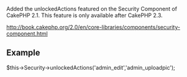 Added the unlockedActions featured on the Security Component of CakePHP 2.1. This feature is only available after CakePHP 2.3.  

http://book.cakephp.org/2.0/en/core-libraries/components/security-component.html

Example
----------------------------------

$this->Security->unlockedActions('admin_edit','admin_uploadpic');
